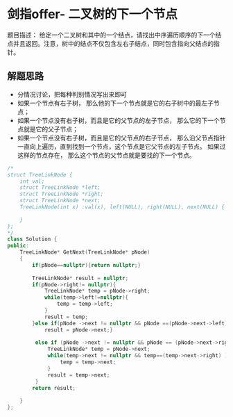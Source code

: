 # 剑指offer- 二叉树的下一个节点
题目描述：
给定一个二叉树和其中的一个结点，请找出中序遍历顺序的下一个结点并且返回。注意，树中的结点不仅包含左右子结点，同时包含指向父结点的指针。

## 解题思路

- 分情况讨论，把每种判别情况写出来即可
- 如果一个节点有右子树， 那么他的下一个节点就是它的右子树中的最左子节点；
- 如果一个节点没有右子树，而且是它的父节点的左子节点， 那么它的下一个节点就是它的父子节点；
- 如果一个节点没有右子树，而且是它的父节点的右子节点， 那么沿父节点指针一直向上遍历，直到找到一个节点，这个节点是它父节点的左子节点。
如果过这样的节点存在， 那么这个节点的父节点就是要找的下一个节点。

```c++
/*
struct TreeLinkNode {
    int val;
    struct TreeLinkNode *left;
    struct TreeLinkNode *right;
    struct TreeLinkNode *next;
    TreeLinkNode(int x) :val(x), left(NULL), right(NULL), next(NULL) {
        
    }
};
*/
class Solution {
public:
    TreeLinkNode* GetNext(TreeLinkNode* pNode)
    {
        if(pNode==nullptr){return nullptr;}
        
        TreeLinkNode* result = nullptr;
        if(pNode->right!= nullptr){
            TreeLinkNode* temp = pNode->right;
            while(temp->left!=nullptr){
                temp = temp->left;
            }
            result = temp;
        }else if(pNode ->next != nullptr && pNode ==(pNode->next->left)){
            result = pNode->next;}
        
         else if (pNode ->next != nullptr && pNode == (pNode->next->right) ){
             TreeLinkNode* temp = pNode->next;
             while(temp->next != nullptr && temp==(temp->next->right) ){
                 temp = temp->next;
             }
             result = temp->next;
         }
        return result;
        
    }
};

```
